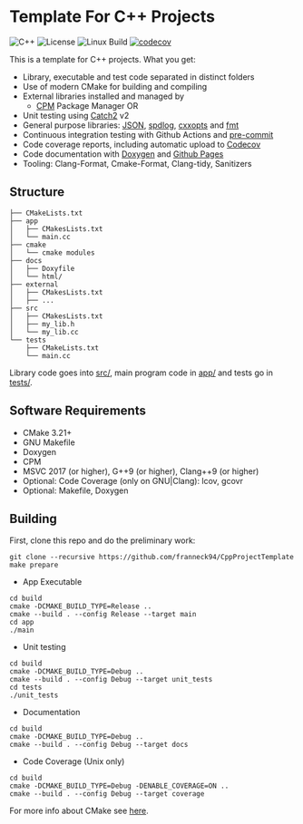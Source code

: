 # Template For C++ Projects

![C++](https://img.shields.io/badge/C%2B%2B-11%2F14%2F17%2F20%2F23-blue)
![License](https://camo.githubusercontent.com/890acbdcb87868b382af9a4b1fac507b9659d9bf/68747470733a2f2f696d672e736869656c64732e696f2f62616467652f6c6963656e73652d4d49542d626c75652e737667)
![Linux Build](https://github.com/franneck94/CppProjectTemplate/workflows/Ubuntu%20CI%20Test/badge.svg)
[![codecov](https://codecov.io/gh/franneck94/CppProjectTemplate/branch/master/graph/badge.svg)](https://codecov.io/gh/franneck94/CppProjectTemplate)

This is a template for C++ projects. What you get:

- Library, executable and test code separated in distinct folders
- Use of modern CMake for building and compiling
- External libraries installed and managed by
  - [CPM](https://github.com/cpm-cmake/CPM.cmake) Package Manager OR
- Unit testing using [Catch2](https://github.com/catchorg/Catch2) v2
- General purpose libraries: [JSON](https://github.com/nlohmann/json), [spdlog](https://github.com/gabime/spdlog), [cxxopts](https://github.com/jarro2783/cxxopts) and [fmt](https://github.com/fmtlib/fmt)
- Continuous integration testing with Github Actions and [pre-commit](https://pre-commit.com/)
- Code coverage reports, including automatic upload to [Codecov](https://codecov.io)
- Code documentation with [Doxygen](https://doxygen.nl/) and [Github Pages](https://franneck94.github.io/CppProjectTemplate/)
- Tooling: Clang-Format, Cmake-Format, Clang-tidy, Sanitizers

## Structure

``` text
├── CMakeLists.txt
├── app
│   ├── CMakesLists.txt
│   └── main.cc
├── cmake
│   └── cmake modules
├── docs
│   ├── Doxyfile
│   └── html/
├── external
│   ├── CMakesLists.txt
│   ├── ...
├── src
│   ├── CMakesLists.txt
│   ├── my_lib.h
│   └── my_lib.cc
└── tests
    ├── CMakeLists.txt
    └── main.cc
```

Library code goes into [src/](src/), main program code in [app/](app) and tests go in [tests/](tests/).

## Software Requirements

- CMake 3.21+
- GNU Makefile
- Doxygen
- CPM
- MSVC 2017 (or higher), G++9 (or higher), Clang++9 (or higher)
- Optional: Code Coverage (only on GNU|Clang): lcov, gcovr
- Optional: Makefile, Doxygen

## Building

First, clone this repo and do the preliminary work:

```shell
git clone --recursive https://github.com/franneck94/CppProjectTemplate
make prepare
```

- App Executable

```shell
cd build
cmake -DCMAKE_BUILD_TYPE=Release ..
cmake --build . --config Release --target main
cd app
./main
```

- Unit testing

```shell
cd build
cmake -DCMAKE_BUILD_TYPE=Debug ..
cmake --build . --config Debug --target unit_tests
cd tests
./unit_tests
```

- Documentation

```shell
cd build
cmake -DCMAKE_BUILD_TYPE=Debug ..
cmake --build . --config Debug --target docs
```

- Code Coverage (Unix only)

```shell
cd build
cmake -DCMAKE_BUILD_TYPE=Debug -DENABLE_COVERAGE=ON ..
cmake --build . --config Debug --target coverage
```

For more info about CMake see [here](./README_cmake.md).
